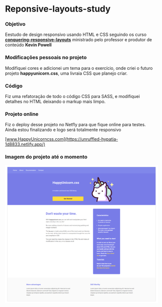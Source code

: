# Reponsive-layouts-study
### Objetivo
Eestudo de design responsivo usando HTML e CSS seguindo os curso [**conquering-responsive-layouts**](https://courses.kevinpowell.co/courses/conquering-responsive-layouts/233002-introduction/1007804-intro-why-the-course-is-formatted-in-this-way)
ministrado pelo professor e produtor de conteúdo **Kevin Powell**

### Modificações pessoais no projeto

Modifiquei cores e adicionei um tema para o exercício, onde criei o futuro projeto **happyunicorn.css**, uma livraia CSS que planejo criar.

### Código

Fiz uma refatoração de todo o código CSS para SASS, e modifiquei detalhes no HTML deixando o markup mais limpo.

### Projeto online

Fiz o deploy desse projeto no Netfly para que fique online para testes. Ainda estou finalizando e logo será totalmente responsivo

[www.HappyUnicorncss.com](https://unruffled-hypatia-1d8833.netlify.app/)

### Imagem do projeto até o momento

![](img/readme-tela.png)

